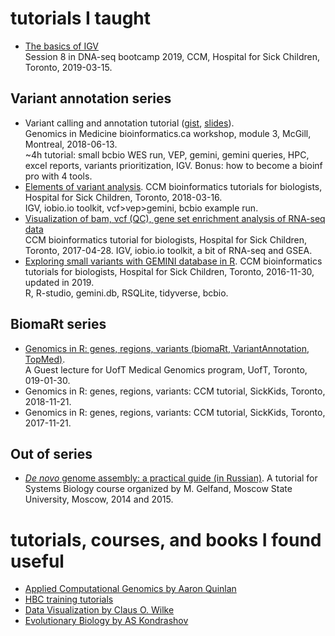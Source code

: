 # tutorials I taught

* [The basics of IGV](https://docs.google.com/presentation/d/1dUNRB76aZpQgJjPqR_nhzPKztfd9uV5biOTprONc7MU/edit?usp=sharing)\
Session 8 in DNA-seq bootcamp 2019, CCM, Hospital for Sick Children, Toronto, 2019-03-15.

## Variant annotation series
* Variant calling and annotation tutorial ([gist](https://gist.github.com/naumenko-sa/82df1cb7d9b5f64691bf437f0eb455f0), [slides](https://drive.google.com/open?id=158TJQTiluXCbTEcasNp0WfTylhykwtAk)).\
Genomics in Medicine bioinformatics.ca workshop, module 3, McGill, Montreal, 2018-06-13. \
~4h tutorial: small bcbio WES run, VEP, gemini, gemini queries, HPC, excel reports, variants prioritization, IGV. Bonus: how to become a bioinf pro with 4 tools.
* [Elements of variant analysis](https://docs.google.com/presentation/d/1DR4iIY59p40pk404gv-QZqUhg4hpinMdT_Ub9UMR7wg/edit?usp=sharing).
CCM bioinformatics tutorials for biologists, Hospital for Sick Children, Toronto, 2018-03-16.\
IGV, iobio.io toolkit, vcf>vep>gemini, bcbio example run.
* [Visualization of bam, vcf (QC), gene set enrichment analysis of RNA-seq data](https://docs.google.com/presentation/d/1RRnTsTWYn-Yo5OahbFj4F4ViWPuHIvMkzfYrOqxutv0/edit?usp=sharing)\
CCM bioinformatics tutorial for biologists, Hospital for Sick Children, Toronto, 2017-04-28.
IGV, iobio.io toolkit, a bit of RNA-seq and GSEA.
* [Exploring small variants with GEMINI database in R](https://docs.google.com/presentation/d/1DQ0dInX2VXSYE137nOzgeFKVOv5Ww5OBIENjBZRQDr0/edit?usp=sharing).
CCM bioinformatics tutorials for biologists, Hospital for Sick Children, Toronto, 2016-11-30, updated in 2019.\
R, R-studio, gemini.db, RSQLite, tidyverse, bcbio.


## BiomaRt series
* [Genomics in R: genes, regions, variants (biomaRt, VariantAnnotation, TopMed)](https://docs.google.com/presentation/d/1rTG-FDQ9y8c8e6cO1WdVwq0_BF_R1VRrjTgUD1Vmv54/edit?usp=sharing).\
A Guest lecture for UofT Medical Genomics program, UofT, Toronto, 019-01-30.
* Genomics in R: genes, regions, variants: CCM tutorial, SickKids, Toronto, 2018-11-21.
* Genomics in R: genes, regions, variants: CCM tutorial, SickKids, Toronto, 2017-11-21.

## Out of series
* [*De novo* genome assembly: a practical guide (in Russian)](http://makarich.fbb.msu.ru/snaumenko/ngs_lecture/naumenko.genome_assembly-n.pdf).
A tutorial for Systems Biology course organized by M. Gelfand, Moscow State University, Moscow, 2014 and 2015.

# tutorials, courses, and books I found useful
* [Applied Computational Genomics by Aaron Quinlan](https://github.com/quinlan-lab/applied-computational-genomics)
* [HBC training tutorials](https://github.com/hbctraining)
* [Data Visualization by Claus O. Wilke](https://serialmentor.com/dataviz/)
* [Evolutionary Biology by AS Kondrashov](https://www.youtube.com/watch?v=fKv2UBkfmA0&list=PLfMMXtHYUY1r6ONv8pzOXCIt5BzH7gxPs)

